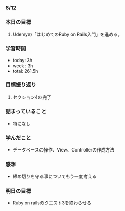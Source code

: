 ### 6/12
### 本日の目標
1.  Udemyの「はじめてのRuby on Rails入門」を進める。
### 学習時間
- today: 3h
- week : 3h
- total: 261.5h
### 目標振り返り
1. セクション4の完了
### 詰まっていること
- 特になし
### 学んだこと
- データベースの操作、View、Controllerの作成方法
### 感想
- 締め切りを守る事についてもう一度考える
### 明日の目標
- Ruby on railsのクエスト3を終わらせる
